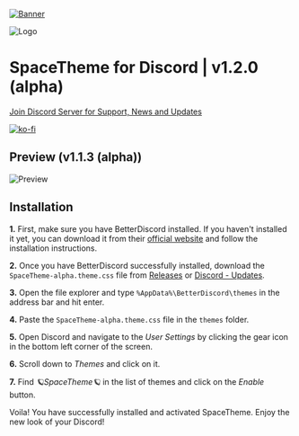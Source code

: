[![Banner](https://media.discordapp.net/attachments/1107274994288959510/1107655839889768448/image.png)](https://github.com/SkyEnergy0/SpaceTheme-Steam)

![Logo](https://media.discordapp.net/attachments/1107274994288959510/1107276526757617684/image.png)
# SpaceTheme for Discord | v1.2.0 (alpha)
[Join Discord Server for Support, News and Updates](https://discord.gg/7Zv8Xz3Vzn)

[![ko-fi](https://ko-fi.com/img/githubbutton_sm.svg)](https://ko-fi.com/spaceenergy)

## Preview (v1.1.3 (alpha))
![Preview](https://cdn.discordapp.com/attachments/1104518841092034631/1112150639699558512/image.png)

## Installation
**1.** First, make sure you have BetterDiscord installed. If you haven't installed it yet, you can download it from their [official website](https://betterdiscord.app) and follow the installation instructions.

**2.** Once you have BetterDiscord successfully installed, download the `SpaceTheme-alpha.theme.css` file from [Releases](https://github.com/SkyEnergy0/SpaceTheme-Discord/releases) or [⁠Discord - Updates](https://discord.com/channels/1104516050537685144/1104523460052520980).

**3.** Open the file explorer and type `%AppData%\BetterDiscord\themes` in the address bar and hit enter.

**4.** Paste the `SpaceTheme-alpha.theme.css` file in the `themes` folder.

**5.** Open Discord and navigate to the *User Settings* by clicking the gear icon in the bottom left corner of the screen.

**6.** Scroll down to *Themes* and click on it.

**7.** Find *🪐SpaceTheme🪐* in the list of themes and click on the *Enable* button.

Voila! You have successfully installed and activated SpaceTheme. Enjoy the new look of your Discord!
